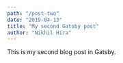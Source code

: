 ```yaml
---
path: "/post-two"
date: "2019-04-13"
title: "My second Gatsby post"
author: "Nikhil Hira"
---
```


This is my second blog post in Gatsby.